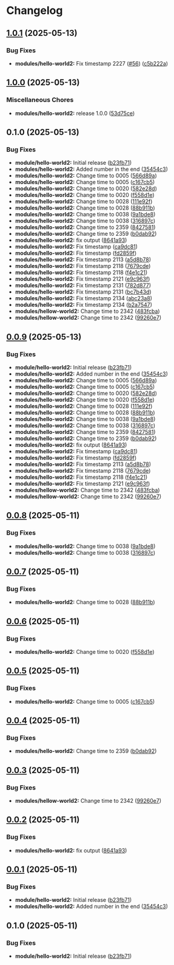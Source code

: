 # Changelog

## [1.0.1](https://github.com/hjorthnet/terraform-modules/compare/hello-world2@v1.0.0...hello-world2@v1.0.1) (2025-05-13)


### Bug Fixes

* **modules/hello-world2:** Fix timestamp 2227 ([#56](https://github.com/hjorthnet/terraform-modules/issues/56)) ([c5b222a](https://github.com/hjorthnet/terraform-modules/commit/c5b222a798b940e1f4464f3bf65e4a3f24ae52d1))

## [1.0.0](https://github.com/hjorthnet/terraform-modules/compare/hello-world2@v0.1.0...hello-world2@v1.0.0) (2025-05-13)


### Miscellaneous Chores

* **modules/hello-world2:** release 1.0.0 ([53d75ce](https://github.com/hjorthnet/terraform-modules/commit/53d75cefbe7c1565b2e2fde98f7112d166b9e8e1))

## 0.1.0 (2025-05-13)


### Bug Fixes

* **module/hello-world2:** Initial release ([b23fb71](https://github.com/hjorthnet/terraform-modules/commit/b23fb719e326c8c4d88824d9f9781d427946d5d0))
* **modules/hello-world2:** Added number in the end ([35454c3](https://github.com/hjorthnet/terraform-modules/commit/35454c306b985d1ded5e0fcc156efeb22683df65))
* **modules/hello-world2:** Change time to 0005 ([566d89a](https://github.com/hjorthnet/terraform-modules/commit/566d89aa7d0426d0b2280ddbad0829e17b51da31))
* **modules/hello-world2:** Change time to 0005 ([c167cb5](https://github.com/hjorthnet/terraform-modules/commit/c167cb5a1bb7eab963cf1c43fbae9ae132f66b6a))
* **modules/hello-world2:** Change time to 0020 ([582e28d](https://github.com/hjorthnet/terraform-modules/commit/582e28d6f236e21714eba54db3c2171faf39895e))
* **modules/hello-world2:** Change time to 0020 ([f558d1e](https://github.com/hjorthnet/terraform-modules/commit/f558d1efee78d9c8903e02244a5ae17302395aa5))
* **modules/hello-world2:** Change time to 0028 ([111e92f](https://github.com/hjorthnet/terraform-modules/commit/111e92f8651b0d49993bcdbe29993c74f5574c39))
* **modules/hello-world2:** Change time to 0028 ([88b911b](https://github.com/hjorthnet/terraform-modules/commit/88b911bcb160e77fbfd81808fa350ece30e85aa2))
* **modules/hello-world2:** Change time to 0038 ([9a1bde8](https://github.com/hjorthnet/terraform-modules/commit/9a1bde8fbe0fc7b35249685b54b885865c3fe081))
* **modules/hello-world2:** Change time to 0038 ([316897c](https://github.com/hjorthnet/terraform-modules/commit/316897cbe92c5485af4e238695cec2e4dc1170e3))
* **modules/hello-world2:** Change time to 2359 ([8427581](https://github.com/hjorthnet/terraform-modules/commit/8427581281ddb6ad0007062f8b35b2b2cb9701d6))
* **modules/hello-world2:** Change time to 2359 ([b0dab92](https://github.com/hjorthnet/terraform-modules/commit/b0dab929edac7b887eeb588dcddf56f9fccc5263))
* **modules/hello-world2:** fix output ([8641a93](https://github.com/hjorthnet/terraform-modules/commit/8641a93ad4b118df27d4890a3c7b8c76e92e9830))
* **modules/hello-world2:** Fix timestamp ([ca9dc81](https://github.com/hjorthnet/terraform-modules/commit/ca9dc81d7fdc48db1023dd0bfd2732a914b57983))
* **modules/hello-world2:** Fix timestamp ([fd2859f](https://github.com/hjorthnet/terraform-modules/commit/fd2859fd764a00a05220603a7225842ee862b59d))
* **modules/hello-world2:** Fix timestamp 2113 ([a5d8b78](https://github.com/hjorthnet/terraform-modules/commit/a5d8b782188a0a816bd620ec285212e46b5c7ff3))
* **modules/hello-world2:** Fix timestamp 2118 ([7679cde](https://github.com/hjorthnet/terraform-modules/commit/7679cdeafb06ceb2fd63888d25bee579db8f5186))
* **modules/hello-world2:** Fix timestamp 2118 ([f4e1c21](https://github.com/hjorthnet/terraform-modules/commit/f4e1c214a468a47997c7419fc730e512b649e6b4))
* **modules/hello-world2:** Fix timestamp 2121 ([e9c963f](https://github.com/hjorthnet/terraform-modules/commit/e9c963f167b7a7853b9d7fac70d2f623425b1d05))
* **modules/hello-world2:** Fix timestamp 2131 ([782d877](https://github.com/hjorthnet/terraform-modules/commit/782d8775b5745bad7035279deb4f431eb1b7dac1))
* **modules/hello-world2:** Fix timestamp 2131 ([bc7b43d](https://github.com/hjorthnet/terraform-modules/commit/bc7b43d861f04e8c0af827a68fdf2ad3faa7a0ec))
* **modules/hello-world2:** Fix timestamp 2134 ([abc23a8](https://github.com/hjorthnet/terraform-modules/commit/abc23a899d2b524e133f7742a2d211518046dd2a))
* **modules/hello-world2:** Fix timestamp 2134 ([b2a7547](https://github.com/hjorthnet/terraform-modules/commit/b2a7547e3321109cc72459d5262c2fdfd811e3c9))
* **modules/hellow-world2:** Change time to 2342 ([483fcba](https://github.com/hjorthnet/terraform-modules/commit/483fcba08e22c4c465ba4fd998dcddff412ed39e))
* **modules/hellow-world2:** Change time to 2342 ([99260e7](https://github.com/hjorthnet/terraform-modules/commit/99260e72aaad69a63dcae785638ef6bd35f72c35))

## [0.0.9](https://github.com/hjorthnet/terraform-modules/compare/hello-world@v0.0.8...hello-world@v0.0.9) (2025-05-13)


### Bug Fixes

* **module/hello-world2:** Initial release ([b23fb71](https://github.com/hjorthnet/terraform-modules/commit/b23fb719e326c8c4d88824d9f9781d427946d5d0))
* **modules/hello-world2:** Added number in the end ([35454c3](https://github.com/hjorthnet/terraform-modules/commit/35454c306b985d1ded5e0fcc156efeb22683df65))
* **modules/hello-world2:** Change time to 0005 ([566d89a](https://github.com/hjorthnet/terraform-modules/commit/566d89aa7d0426d0b2280ddbad0829e17b51da31))
* **modules/hello-world2:** Change time to 0005 ([c167cb5](https://github.com/hjorthnet/terraform-modules/commit/c167cb5a1bb7eab963cf1c43fbae9ae132f66b6a))
* **modules/hello-world2:** Change time to 0020 ([582e28d](https://github.com/hjorthnet/terraform-modules/commit/582e28d6f236e21714eba54db3c2171faf39895e))
* **modules/hello-world2:** Change time to 0020 ([f558d1e](https://github.com/hjorthnet/terraform-modules/commit/f558d1efee78d9c8903e02244a5ae17302395aa5))
* **modules/hello-world2:** Change time to 0028 ([111e92f](https://github.com/hjorthnet/terraform-modules/commit/111e92f8651b0d49993bcdbe29993c74f5574c39))
* **modules/hello-world2:** Change time to 0028 ([88b911b](https://github.com/hjorthnet/terraform-modules/commit/88b911bcb160e77fbfd81808fa350ece30e85aa2))
* **modules/hello-world2:** Change time to 0038 ([9a1bde8](https://github.com/hjorthnet/terraform-modules/commit/9a1bde8fbe0fc7b35249685b54b885865c3fe081))
* **modules/hello-world2:** Change time to 0038 ([316897c](https://github.com/hjorthnet/terraform-modules/commit/316897cbe92c5485af4e238695cec2e4dc1170e3))
* **modules/hello-world2:** Change time to 2359 ([8427581](https://github.com/hjorthnet/terraform-modules/commit/8427581281ddb6ad0007062f8b35b2b2cb9701d6))
* **modules/hello-world2:** Change time to 2359 ([b0dab92](https://github.com/hjorthnet/terraform-modules/commit/b0dab929edac7b887eeb588dcddf56f9fccc5263))
* **modules/hello-world2:** fix output ([8641a93](https://github.com/hjorthnet/terraform-modules/commit/8641a93ad4b118df27d4890a3c7b8c76e92e9830))
* **modules/hello-world2:** Fix timestamp ([ca9dc81](https://github.com/hjorthnet/terraform-modules/commit/ca9dc81d7fdc48db1023dd0bfd2732a914b57983))
* **modules/hello-world2:** Fix timestamp ([fd2859f](https://github.com/hjorthnet/terraform-modules/commit/fd2859fd764a00a05220603a7225842ee862b59d))
* **modules/hello-world2:** Fix timestamp 2113 ([a5d8b78](https://github.com/hjorthnet/terraform-modules/commit/a5d8b782188a0a816bd620ec285212e46b5c7ff3))
* **modules/hello-world2:** Fix timestamp 2118 ([7679cde](https://github.com/hjorthnet/terraform-modules/commit/7679cdeafb06ceb2fd63888d25bee579db8f5186))
* **modules/hello-world2:** Fix timestamp 2118 ([f4e1c21](https://github.com/hjorthnet/terraform-modules/commit/f4e1c214a468a47997c7419fc730e512b649e6b4))
* **modules/hello-world2:** Fix timestamp 2121 ([e9c963f](https://github.com/hjorthnet/terraform-modules/commit/e9c963f167b7a7853b9d7fac70d2f623425b1d05))
* **modules/hellow-world2:** Change time to 2342 ([483fcba](https://github.com/hjorthnet/terraform-modules/commit/483fcba08e22c4c465ba4fd998dcddff412ed39e))
* **modules/hellow-world2:** Change time to 2342 ([99260e7](https://github.com/hjorthnet/terraform-modules/commit/99260e72aaad69a63dcae785638ef6bd35f72c35))

## [0.0.8](https://github.com/hjorthnet/terraform-modules/compare/v0.0.7...v0.0.8) (2025-05-11)


### Bug Fixes

* **modules/hello-world2:** Change time to 0038 ([9a1bde8](https://github.com/hjorthnet/terraform-modules/commit/9a1bde8fbe0fc7b35249685b54b885865c3fe081))
* **modules/hello-world2:** Change time to 0038 ([316897c](https://github.com/hjorthnet/terraform-modules/commit/316897cbe92c5485af4e238695cec2e4dc1170e3))

## [0.0.7](https://github.com/hjorthnet/terraform-modules/compare/v0.0.6...v0.0.7) (2025-05-11)


### Bug Fixes

* **modules/hello-world2:** Change time to 0028 ([88b911b](https://github.com/hjorthnet/terraform-modules/commit/88b911bcb160e77fbfd81808fa350ece30e85aa2))

## [0.0.6](https://github.com/hjorthnet/terraform-modules/compare/v0.0.5...v0.0.6) (2025-05-11)


### Bug Fixes

* **modules/hello-world2:** Change time to 0020 ([f558d1e](https://github.com/hjorthnet/terraform-modules/commit/f558d1efee78d9c8903e02244a5ae17302395aa5))

## [0.0.5](https://github.com/hjorthnet/terraform-modules/compare/v0.0.4...v0.0.5) (2025-05-11)


### Bug Fixes

* **modules/hello-world2:** Change time to 0005 ([c167cb5](https://github.com/hjorthnet/terraform-modules/commit/c167cb5a1bb7eab963cf1c43fbae9ae132f66b6a))

## [0.0.4](https://github.com/hjorthnet/terraform-modules/compare/v0.0.3...v0.0.4) (2025-05-11)


### Bug Fixes

* **modules/hello-world2:** Change time to 2359 ([b0dab92](https://github.com/hjorthnet/terraform-modules/commit/b0dab929edac7b887eeb588dcddf56f9fccc5263))

## [0.0.3](https://github.com/hjorthnet/terraform-modules/compare/v0.0.2...v0.0.3) (2025-05-11)


### Bug Fixes

* **modules/hellow-world2:** Change time to 2342 ([99260e7](https://github.com/hjorthnet/terraform-modules/commit/99260e72aaad69a63dcae785638ef6bd35f72c35))

## [0.0.2](https://github.com/hjorthnet/terraform-modules/compare/v0.0.1...v0.0.2) (2025-05-11)


### Bug Fixes

* **modules/hello-world2:** fix output ([8641a93](https://github.com/hjorthnet/terraform-modules/commit/8641a93ad4b118df27d4890a3c7b8c76e92e9830))

## [0.0.1](https://github.com/hjorthnet/terraform-modules/compare/0.0.0...v0.0.1) (2025-05-11)


### Bug Fixes

* **module/hello-world2:** Initial release ([b23fb71](https://github.com/hjorthnet/terraform-modules/commit/b23fb719e326c8c4d88824d9f9781d427946d5d0))
* **modules/hello-world2:** Added number in the end ([35454c3](https://github.com/hjorthnet/terraform-modules/commit/35454c306b985d1ded5e0fcc156efeb22683df65))

## 0.1.0 (2025-05-11)


### Bug Fixes

* **module/hello-world2:** Initial release ([b23fb71](https://github.com/hjorthnet/terraform-modules/commit/b23fb719e326c8c4d88824d9f9781d427946d5d0))
